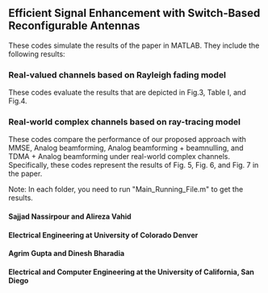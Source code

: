 ## Efficient Signal Enhancement with Switch-Based Reconfigurable Antennas

These codes simulate the results of the paper in MATLAB. They include the following results:

### Real-valued channels based on Rayleigh fading model
These codes evaluate the results that are depicted in Fig.3, Table I, and Fig.4.

### Real-world complex channels based on ray-tracing model
These codes compare the performance of our proposed approach with MMSE, Analog beamforming, Analog beamforming + beamnulling, and TDMA + Analog beamforming under real-world complex channels. Specifically, these codes represent the results of Fig. 5, Fig. 6, and Fig. 7 in the paper. 

Note: In each folder, you need to run "Main_Running_File.m" to get the results.

#### Sajjad Nassirpour and  Alireza Vahid
#### Electrical Engineering at University of Colorado Denver

#### Agrim Gupta and Dinesh Bharadia
#### Electrical and Computer Engineering at the University of California, San Diego
